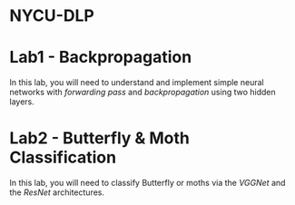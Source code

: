 # NYCU-DLP

# Lab1 - Backpropagation
In this lab, you will need to understand and implement simple neural networks with *forwarding pass* and *backpropagation* using two hidden layers.

# Lab2 - Butterfly & Moth Classification
In this lab, you will need to classify Butterfly or moths via the *VGGNet* and the *ResNet* architectures.


